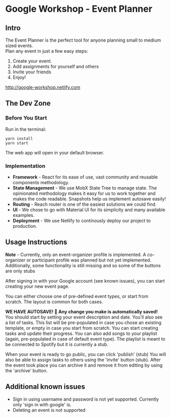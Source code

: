 # Google Workshop - Event Planner

## Intro

The Event Planner is the perfect tool for anyone planning small to medium sized events.  
Plan any event in just a few easy steps:

1. Create your event.
2. Add assignments for yourself and others
3. Invite your friends
4. Enjoy!

http://google-workshop.netlify.com

## The Dev Zone

### Before You Start

Run in the terminal:

```
yarn install
yarn start
```

The web app will open in your default browser.

### Implementation

- **Framework** - React for its ease of use, vast community and reusable components methodology.
- **State Management** - We use MobX State Tree to manage state. The opinionated methodology makes it easy for us to work together and makes the code readable. Snapshots help us implement autosave easily!
- **Routing** - Reach router is one of the easiest solutions we could find.
- **UI** - We chose to go with Material UI for its simplicity and many available examples.
- **Deployment** - We use Netlify to continously deploy our project to production.

## Usage Instructions

**Note** - Currently, only an event-organizer profile is implemented.
A co-organizer or participant profile was planned but not yet implemented.
Additionally, some functionality is still missing and so some of the buttons are only stubs

After signing in with your Google account (see known issues), you can start creating your new event page.

You can either choose one of pre-defined event types, or start from scratch.
The layout is common for both cases.

**WE HAVE AUTOSAVE! 🕺 Any change you make is automatically saved!**  
You should start by setting your event description and date.
You'll also see a list of tasks. This list will be pre-populated in case you chose an existing template, or empty in case you start from scratch.
You can start creating tasks and update their progress.
You can also add songs to your playlist (again, pre-populated in case of default event type).
The playlist is meant to be connected to Spotify but it is currently a stub.

When your event is ready to go public, you can click 'publish' (stub)
You will also be able to assign tasks to others using the 'invite' button (stub).
After the event took place you can archive it and remove it from editing by using the 'archive' button.

## Additional known issues

- Sign in using username and password is not yet supported. Currently only 'sign in with google' is.
- Deleting an event is not supported
